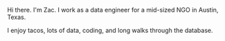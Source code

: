 Hi there. I'm Zac. I work as a data engineer for a mid-sized NGO in Austin, Texas. 

I enjoy tacos, lots of data, coding, and long walks through the database.

<!---
pro-Zac/pro-Zac is a ✨ special ✨ repository because its `README.md` (this file) appears on your GitHub profile.
You can click the Preview link to take a look at your changes.
--->
